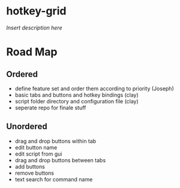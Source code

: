 # hotkey-grid

*Insert description here*

# Road Map

## Ordered

- define feature set and order them according to priority (Joseph)
- basic tabs and buttons and hotkey bindings (clay)
- script folder directory and configuration file (clay)
- seperate repo for finale stuff

## Unordered

- drag and drop buttons within tab
- edit button name
- edit script from gui
- drag and drop buttons between tabs
- add buttons
- remove buttons
- text search for command name

